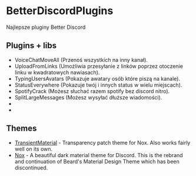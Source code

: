 # BetterDiscordPlugins
 Najlepsze pluginy Better Discord
## Plugins + libs
 - VoiceChatMoveAll (Przenoś wszystkich na inny kanał).
 - UploadFromLinks (Umożliwia przesyłanie z linków poprzez otoczenie linku w kwadratowych nawiasach).
 - TypingUsersAvatars (Pokazuje awatary osób które piszą na kanale).
 - StatusEverywhere (Pokazuje twój i innych status w wielu miejscach).
 - SpotifyCrack (Możesz słuchać razem spotify bez discord nitro).
 - SplitLargeMessages (Możesz wysyłać dłuższe wiadomości).
 - 
 - 
 
## Themes
 - [TransientMaterial](https://github.com/rauenzi/BetterDiscordAddons/tree/master/Themes/TransientMaterial) - Transparency patch theme for Nox. Also works fairly well on its own.
 - [Nox](https://github.com/rauenzi/Nox) - A beautiful dark material theme for Discord. This is the rebrand and continuation of Beard's Material Design Theme which has been discontinued.
